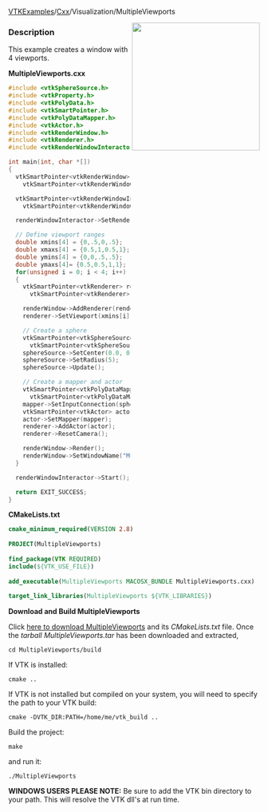 [VTKExamples](/home/)/[Cxx](/Cxx)/Visualization/MultipleViewports

<img align="right" src="https://github.com/lorensen/VTKExamples/blob/gh-pages/Testing/Baseline/Visualization/TestMultipleViewports.png?raw=true" width="256" />

### Description
This example creates a window with 4 viewports.

**MultipleViewports.cxx**
```c++
#include <vtkSphereSource.h>
#include <vtkProperty.h>
#include <vtkPolyData.h>
#include <vtkSmartPointer.h>
#include <vtkPolyDataMapper.h>
#include <vtkActor.h>
#include <vtkRenderWindow.h>
#include <vtkRenderer.h>
#include <vtkRenderWindowInteractor.h>

int main(int, char *[])
{
  vtkSmartPointer<vtkRenderWindow> renderWindow =
    vtkSmartPointer<vtkRenderWindow>::New();

  vtkSmartPointer<vtkRenderWindowInteractor> renderWindowInteractor =
    vtkSmartPointer<vtkRenderWindowInteractor>::New();

  renderWindowInteractor->SetRenderWindow(renderWindow);

  // Define viewport ranges
  double xmins[4] = {0,.5,0,.5};
  double xmaxs[4] = {0.5,1,0.5,1};
  double ymins[4] = {0,0,.5,.5};
  double ymaxs[4]= {0.5,0.5,1,1};
  for(unsigned i = 0; i < 4; i++)
  {
    vtkSmartPointer<vtkRenderer> renderer =
      vtkSmartPointer<vtkRenderer>::New();

    renderWindow->AddRenderer(renderer);
    renderer->SetViewport(xmins[i],ymins[i],xmaxs[i],ymaxs[i]);

    // Create a sphere
    vtkSmartPointer<vtkSphereSource> sphereSource =
      vtkSmartPointer<vtkSphereSource>::New();
    sphereSource->SetCenter(0.0, 0.0, 0.0);
    sphereSource->SetRadius(5);
    sphereSource->Update();

    // Create a mapper and actor
    vtkSmartPointer<vtkPolyDataMapper> mapper =
      vtkSmartPointer<vtkPolyDataMapper>::New();
    mapper->SetInputConnection(sphereSource->GetOutputPort());
    vtkSmartPointer<vtkActor> actor = vtkSmartPointer<vtkActor>::New();
    actor->SetMapper(mapper);
    renderer->AddActor(actor);
    renderer->ResetCamera();

    renderWindow->Render();
    renderWindow->SetWindowName("Multiple ViewPorts");
  }

  renderWindowInteractor->Start();

  return EXIT_SUCCESS;
}
```
**CMakeLists.txt**
```cmake
cmake_minimum_required(VERSION 2.8)
 
PROJECT(MultipleViewports)
 
find_package(VTK REQUIRED)
include(${VTK_USE_FILE})
 
add_executable(MultipleViewports MACOSX_BUNDLE MultipleViewports.cxx)
 
target_link_libraries(MultipleViewports ${VTK_LIBRARIES})
```

**Download and Build MultipleViewports**

Click [here to download MultipleViewports](https://github.com/lorensen/VTKWikiExamplesTarballs/raw/master/MultipleViewports.tar) and its *CMakeLists.txt* file.
Once the *tarball MultipleViewports.tar* has been downloaded and extracted,
```
cd MultipleViewports/build 
```
If VTK is installed:
```
cmake ..
```
If VTK is not installed but compiled on your system, you will need to specify the path to your VTK build:
```
cmake -DVTK_DIR:PATH=/home/me/vtk_build ..
```
Build the project:
```
make
```
and run it:
```
./MultipleViewports
```
**WINDOWS USERS PLEASE NOTE:** Be sure to add the VTK bin directory to your path. This will resolve the VTK dll's at run time.

